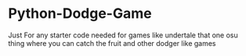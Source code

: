 # Python-Dodge-Game
Just For any starter code needed for games like undertale that one osu thing where you can catch the fruit and other dodger like games
